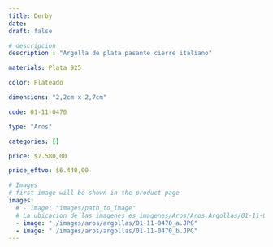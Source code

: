 ```yaml
---
title: Derby
date: 
draft: false

# descripcion
description : "Argolla de plata pasante cierre italiano"

materials: Plata 925

color: Plateado

dimensions: "2,2cm x 2,7cm"

code: 01-11-0470

type: "Aros"

categories: []

price: $7.580,00

price_eftvo: $6.440,00

# Images
# first image will be shown in the product page
images:
  # - image: "images/path_to_image"
  # La ubicacion de las imagenes es imagenes/Aros/Aros.Argollas/01-11-0470-derby
  - image: "./images/aros/argollas/01-11-0470_a.JPG"
  - image: "./images/aros/argollas/01-11-0470_b.JPG"
---
```

